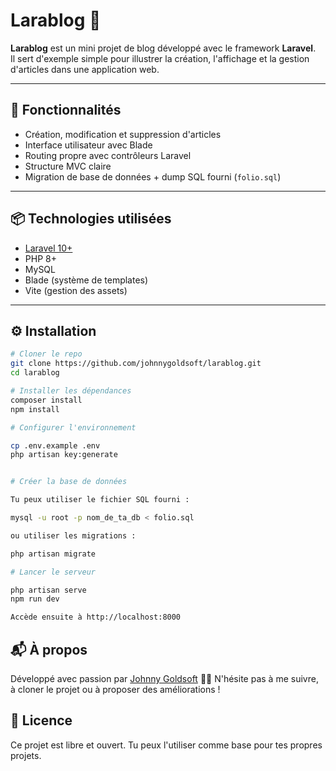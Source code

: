 # Larablog 📝

**Larablog** est un mini projet de blog développé avec le framework **Laravel**.  
Il sert d'exemple simple pour illustrer la création, l'affichage et la gestion d'articles dans une application web.

---

## 🚀 Fonctionnalités

- Création, modification et suppression d'articles
- Interface utilisateur avec Blade
- Routing propre avec contrôleurs Laravel
- Structure MVC claire
- Migration de base de données + dump SQL fourni (`folio.sql`)

---

## 📦 Technologies utilisées

- [Laravel 10+](https://laravel.com/)
- PHP 8+
- MySQL
- Blade (système de templates)
- Vite (gestion des assets)

---

## ⚙️ Installation

```bash
# Cloner le repo
git clone https://github.com/johnnygoldsoft/larablog.git
cd larablog

# Installer les dépendances
composer install
npm install

# Configurer l'environnement

cp .env.example .env
php artisan key:generate


# Créer la base de données

Tu peux utiliser le fichier SQL fourni :

mysql -u root -p nom_de_ta_db < folio.sql

ou utiliser les migrations :

php artisan migrate

# Lancer le serveur

php artisan serve
npm run dev

Accède ensuite à http://localhost:8000

```


## 📬 À propos

Développé avec passion par [Johnny Goldsoft](https://github.com/johnnygoldsoft) 👨‍💻
N'hésite pas à me suivre, à cloner le projet ou à proposer des améliorations !


## 📄 Licence
Ce projet est libre et ouvert. Tu peux l'utiliser comme base pour tes propres projets.
